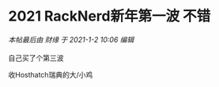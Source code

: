 # 2021 RackNerd新年第一波 不错


<i class="pstatus"> 本帖最后由 财缘 于 2021-1-2 10:06 编辑 </i><br />
<br />
自己买了个第三波

收Hosthatch瑞典的大/小鸡
